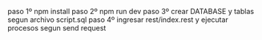 paso 1º npm install
paso 2º npm run dev
paso 3º crear DATABASE y tablas segun archivo script.sql
paso 4º ingresar rest/index.rest y ejecutar procesos segun send request
